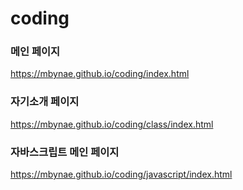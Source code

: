 # coding

### 메인 페이지
https://mbynae.github.io/coding/index.html   

### 자기소개 페이지
https://mbynae.github.io/coding/class/index.html   

### 자바스크립트 메인 페이지
https://mbynae.github.io/coding/javascript/index.html
